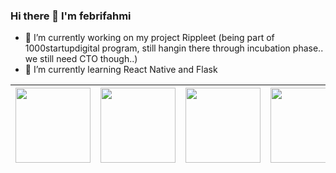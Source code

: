 ### Hi there 👋 I'm febrifahmi

- 🔭 I’m currently working on my project Rippleet (being part of 1000startupdigital program, still hangin there through incubation phase.. we still need CTO though..)
- 🌱 I’m currently learning React Native and Flask
<!--
**febrifahmi/febrifahmi** is a ✨ _special_ ✨ repository because its `README.md` (this file) appears on your GitHub profile.

Here are some ideas to get you started:

- 🔭 I’m currently working on ...
- 🌱 I’m currently learning ...
- 👯 I’m looking to collaborate on ...
- 🤔 I’m looking for help with ...
- 💬 Ask me about ...
- 📫 How to reach me: ...
- 😄 Pronouns: ...
- ⚡ Fun fact: ...
-->

|<img src="https://0to100academy.com/wp-content/uploads/2020/05/main-qimg-28cadbd02699c25a88e5c78d73c7babc-1.png" width=120px height=120px>|<img src="https://www.probytes.net/wp-content/uploads/2018/10/flask-logo-png-transparent.png" width=120px height=120px>|<img src="https://www.pngitem.com/pimgs/m/664-6644509_icon-react-js-logo-hd-png-download.png" width=120px height=120px>|<img src="https://upload.wikimedia.org/wikipedia/commons/thumb/b/b2/Bootstrap_logo.svg/1024px-Bootstrap_logo.svg.png" width=120px height=120px>|<img src="https://pbs.twimg.com/profile_images/1156727030827716608/gppZ606-_400x400.png" width=120px height=120px>|<img src="https://cdn.iconscout.com/icon/free/png-512/postgresql-11-1175122.png" width=120px height=120px>|
|:---:|:---:|:---:|:---:|:---:|:---:|
